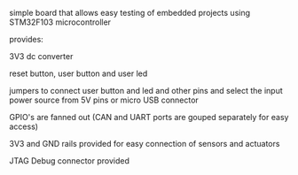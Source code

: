 simple board that allows easy testing of embedded projects using STM32F103 microcontroller

provides:
 
 3V3 dc converter
 
 reset button, user button and user led
 
 jumpers to connect user button and led and other pins and select the input power source from 5V pins or micro USB connector 
 
 
GPIO's are fanned out (CAN and UART ports are gouped separately for easy access)

3V3 and GND rails provided for easy connection of sensors and actuators

JTAG Debug connector provided
